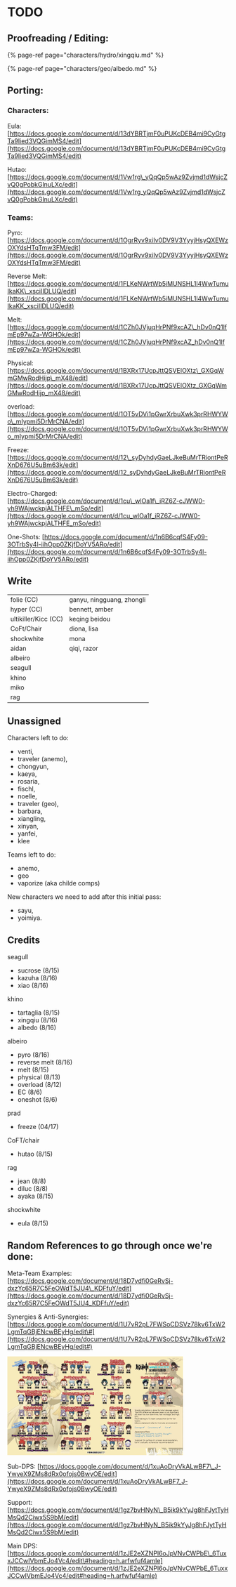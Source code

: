 # TODO

## Proofreading / Editing:

{% page-ref page="characters/hydro/xingqiu.md" %}

{% page-ref page="characters/geo/albedo.md" %}

## Porting:

### Characters:

Eula: [https://docs.google.com/document/d/13dYBRTjmF0uPUKcDEB4mi9CyGtgTa9Iied3VQGimMS4/edit](https://docs.google.com/document/d/13dYBRTjmF0uPUKcDEB4mi9CyGtgTa9Iied3VQGimMS4/edit)

Hutao: [https://docs.google.com/document/d/1Vw1rg\_yQqQp5wAz9Zvjmd1dWsjcZvQ0gPobkGlnuLXc/edit](https://docs.google.com/document/d/1Vw1rg_yQqQp5wAz9Zvjmd1dWsjcZvQ0gPobkGlnuLXc/edit)

### Teams:

Pyro: [https://docs.google.com/document/d/1OgrRyv9xiIv0DV9V3YyyjHsyQXEWzOXYdsHTqTmw3FM/edit](https://docs.google.com/document/d/1OgrRyv9xiIv0DV9V3YyyjHsyQXEWzOXYdsHTqTmw3FM/edit)

Reverse Melt: [https://docs.google.com/document/d/1FLKeNWrtWb5iMUNSHL1l4WwTumuIkaKK\_xsciIIDLUQ/edit](https://docs.google.com/document/d/1FLKeNWrtWb5iMUNSHL1l4WwTumuIkaKK_xsciIIDLUQ/edit)

Melt: [https://docs.google.com/document/d/1CZh0JVjuqHrPNf9xcAZ\_hDv0nQ1lfmEp97wZa-WGHOk/edit](https://docs.google.com/document/d/1CZh0JVjuqHrPNf9xcAZ_hDv0nQ1lfmEp97wZa-WGHOk/edit)

Physical: [https://docs.google.com/document/d/1BXRx17UcpJttQSVEIOXtz\_GXGqWmGMwRodHijp\_mX48/edit](https://docs.google.com/document/d/1BXRx17UcpJttQSVEIOXtz_GXGqWmGMwRodHijp_mX48/edit)

overload: [https://docs.google.com/document/d/1OT5vDVi1pGwrXrbuXwk3prRHWYWo\_mIypmi5DrMrCNA/edit](https://docs.google.com/document/d/1OT5vDVi1pGwrXrbuXwk3prRHWYWo_mIypmi5DrMrCNA/edit)

Freeze: [https://docs.google.com/document/d/12\_syDyhdyGaeLJkeBuMrTRiontPeRXnD676U5uBm63k/edit](https://docs.google.com/document/d/12_syDyhdyGaeLJkeBuMrTRiontPeRXnD676U5uBm63k/edit)

Electro-Charged: [https://docs.google.com/document/d/1cu\_wlOa1f\_iRZ6Z-cJWW0-yh9WAjwckpjALTHFE\_mSo/edit](https://docs.google.com/document/d/1cu_wlOa1f_iRZ6Z-cJWW0-yh9WAjwckpjALTHFE_mSo/edit)

One-Shots: [https://docs.google.com/document/d/1n6B6cqfS4Fy09-3OTrbSy4l-iihOpp0ZKjfDoYV5ARo/edit](https://docs.google.com/document/d/1n6B6cqfS4Fy09-3OTrbSy4l-iihOpp0ZKjfDoYV5ARo/edit)

## Write

|  |  |
| :--- | :--- |
| folie \(CC\) | ganyu, ningguang, zhongli |
| hyper \(CC\) | bennett, amber |
| ultikiller/Kicc \(CC\) | keqing beidou |
| CoFt/Chair | diona, lisa |
| shockwhite | mona |
| aidan | qiqi, razor |
| albeiro |  |
| seagull |  |
| khino |  |
| miko |  |
| rag |  |

## Unassigned

Characters left to do: 

* venti, 
* traveler \(anemo\), 
* chongyun, 
* kaeya, 
* rosaria, 
* fischl, 
* noelle, 
* traveler \(geo\), 
* barbara, 
* xiangling, 
* xinyan, 
* yanfei, 
* klee 

Teams left to do: 

* anemo, 
* geo 
* vaporize \(aka childe comps\)

New characters we need to add after this initial pass: 

* sayu, 
* yoimiya.

## Credits

seagull

* sucrose \(8/15\)
* kazuha \(8/16\)
* xiao \(8/16\)

khino 

* tartaglia \(8/15\)
* xingqiu \(8/16\)
* albedo \(8/16\)

albeiro

* pyro \(8/16\)
* reverse melt \(8/16\)
* melt \(8/15\)
* physical \(8/13\)
* overload \(8/12\)
* EC \(8/6\)
* oneshot \(8/6\)

prad

* freeze \(04/17\)

CoFT/chair 

* hutao \(8/15\)

rag

* jean \(8/8\)
* diluc \(8/8\)
* ayaka \(8/15\)

shockwhite

* eula \(8/15\)

## Random References to go through once we're done:

Meta-Team Examples: [https://docs.google.com/document/d/18D7ydfi0GeRvSj-dxzYc65R7C5FeOWdT5JU4\_KDFfuY/edit](https://docs.google.com/document/d/18D7ydfi0GeRvSj-dxzYc65R7C5FeOWdT5JU4_KDFfuY/edit)

Synergies & Anti-Synergies: [https://docs.google.com/document/d/1U7vR2pL7FWSoCDSVz78kv6TxW2LgmTqGBjENcwBEyHg/edit\#](https://docs.google.com/document/d/1U7vR2pL7FWSoCDSVz78kv6TxW2LgmTqGBjENcwBEyHg/edit#)

![](.gitbook/assets/da87mq9a66n61.png)

Sub-DPS: [https://docs.google.com/document/d/1xuAoDryVkALwBF7\_J-YwyeX9ZMs8dRx0ofojs0BwyOE/edit](https://docs.google.com/document/d/1xuAoDryVkALwBF7_J-YwyeX9ZMs8dRx0ofojs0BwyOE/edit)

Support: [https://docs.google.com/document/d/1gz7bvHNyN\_B5ik9kYyJg8hFJytTyHMsQd2Ciwx5S9bM/edit](https://docs.google.com/document/d/1gz7bvHNyN_B5ik9kYyJg8hFJytTyHMsQd2Ciwx5S9bM/edit)

Main DPS: [https://docs.google.com/document/d/1zJE2eXZNPl6oJpVNvCWPbE\_6TuxxJCCwIVbmEJo4Vc4/edit\#heading=h.arfwfuf4amle](https://docs.google.com/document/d/1zJE2eXZNPl6oJpVNvCWPbE_6TuxxJCCwIVbmEJo4Vc4/edit#heading=h.arfwfuf4amle)

